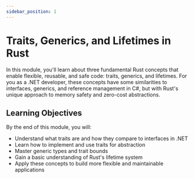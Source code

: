 ```yaml
---
sidebar_position: 1
---
```


# Traits, Generics, and Lifetimes in Rust

In this module, you'll learn about three fundamental Rust concepts that enable flexible, reusable, and safe code: traits, generics, and lifetimes. For you as a .NET developer, these concepts have some similarities to interfaces, generics, and reference management in C#, but with Rust's unique approach to memory safety and zero-cost abstractions.

## Learning Objectives

By the end of this module, you will:
- Understand what traits are and how they compare to interfaces in .NET
- Learn how to implement and use traits for abstraction
- Master generic types and trait bounds
- Gain a basic understanding of Rust's lifetime system
- Apply these concepts to build more flexible and maintainable applications

